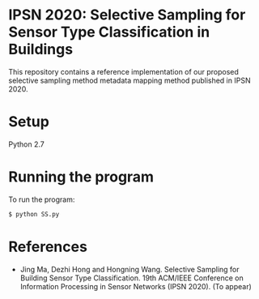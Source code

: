 # IPSN 2020: Selective Sampling for Sensor Type Classification in Buildings

This repository contains a reference implementation of our proposed selective sampling method metadata mapping method published in IPSN 2020.

# Setup
Python 2.7

# Running the program
To run the program:
```sh
$ python SS.py 
```

# References
- Jing Ma, Dezhi Hong and Hongning Wang. Selective Sampling for Building Sensor Type Classification. 19th ACM/IEEE Conference on Information Processing in Sensor Networks (IPSN 2020). (To appear)
